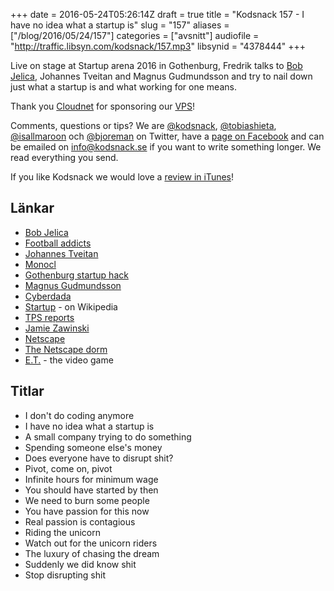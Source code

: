 +++
date = 2016-05-24T05:26:14Z
draft = true
title = "Kodsnack 157 - I have no idea what a startup is"
slug = "157"
aliases = ["/blog/2016/05/24/157"]
categories = ["avsnitt"]
audiofile = "http://traffic.libsyn.com/kodsnack/157.mp3"
libsynid = "4378444"
+++

Live on stage at Startup arena 2016 in Gothenburg, Fredrik talks to [Bob Jelica](https://twitter.com/b0bben), Johannes Tveitan and Magnus Gudmundsson and try to nail down just what a startup is and what working for one means.

Thank you [Cloudnet](http://www.cloudnet.se) for sponsoring our [VPS](http://en.wikipedia.org/wiki/Virtual_private_server)!

Comments, questions or tips? We are [@kodsnack](https://www.twitter.com/kodsnack), [@tobiashieta](https://www.twitter.com/tobiashieta), [@isallmaroon](https://www.twitter.com/isallmaroon) och [@bjoreman](https://www.twitter.com/bjoreman) on Twitter, have a [page on Facebook](https://www.facebook.com/kodsnack) and can be emailed on [info@kodsnack.se](mailto:info@kodsnack.se) if you want to write something longer. We read everything you send.

If you like Kodsnack we would love a [review in iTunes](http://itunes.apple.com/se/podcast/kodsnack/id561631498?l=en)!

## Länkar ##
* [Bob Jelica](https://twitter.com/b0bben)
* [Football addicts](http://www.footballaddicts.com/)
* [Johannes Tveitan](https://twitter.com/tveitan)
* [Monocl](http://monocl.com/)
* [Gothenburg startup hack](http://www.gbgstartuphack.com/)
* [Magnus Gudmundsson](https://www.linkedin.com/in/magnus-gudmundsson-42346327)
* [Cyberdada](http://www.cyberdada.com/)
* [Startup](https://en.wikipedia.org/wiki/Startup_company) - on Wikipedia
* [TPS reports](https://www.youtube.com/watch?v=Fy3rjQGc6lA)
* [Jamie Zawinski](https://en.wikipedia.org/wiki/Jamie_Zawinski)
* [Netscape](https://en.wikipedia.org/wiki/Netscape)
* [The Netscape dorm](https://www.jwz.org/gruntle/nscpdorm.html)
* [E.T.](https://en.wikipedia.org/wiki/E.T._the_Extra-Terrestrial_%28video_game%29) - the video game

## Titlar ##
* I don't do coding anymore
* I have no idea what a startup is
* A small company trying to do something
* Spending someone else's money
* Does everyone have to disrupt shit?
* Pivot, come on, pivot
* Infinite hours for minimum wage
* You should have started by then
* We need to burn some people
* You have passion for this now
* Real passion is contagious
* Riding the unicorn
* Watch out for the unicorn riders
* The luxury of chasing the dream
* Suddenly we did know shit
* Stop disrupting shit